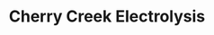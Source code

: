 ---
title: "Cherry Creek Electrolysis"
url: /centennial/cherry-creek-electrolysis/
shop: Kosmetik
---